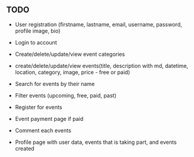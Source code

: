 ## TODO

- User registration (firstname, lastname, email, username, password, profile image, bio)
- Login to account

- Create/delete/update/view event categories
- create/delete/update/view events(title, description with md, datetime, location, category, image, price - free or paid)

- Search for events by their name
- Filter events (upcoming, free, paid, past)
- Register for events
- Event payment page if paid
- Comment each events

- Profile page with user data, events that is taking part, and events created
